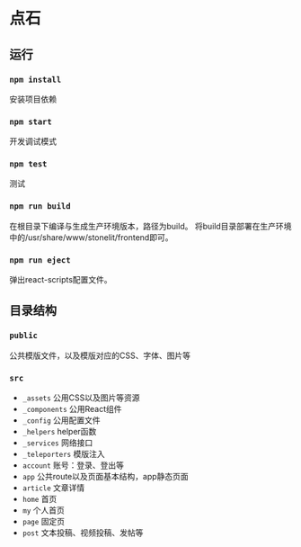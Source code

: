 # 点石

## 运行

### `npm install`

安装项目依赖

### `npm start`

开发调试模式

### `npm test`

测试

### `npm run build`

在根目录下编译与生成生产环境版本，路径为build。
将build目录部署在生产环境中的/usr/share/www/stonelit/frontend即可。

### `npm run eject`

弹出react-scripts配置文件。

## 目录结构

### `public`

公共模版文件，以及模版对应的CSS、字体、图片等

### `src`

* `_assets` 公用CSS以及图片等资源
* `_components` 公用React组件
* `_config` 公用配置文件
* `_helpers` helper函数
* `_services` 网络接口
* `_teleporters` 模版注入
* `account` 账号：登录、登出等
* `app` 公共route以及页面基本结构，app静态页面
* `article` 文章详情
* `home` 首页
* `my` 个人首页
* `page` 固定页
* `post` 文本投稿、视频投稿、发帖等
